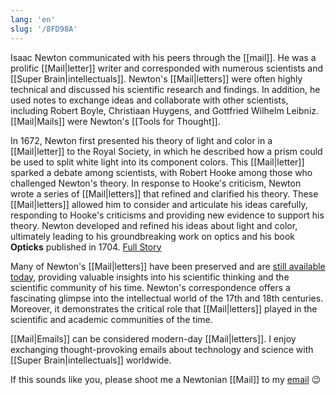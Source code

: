```yaml
---
lang: 'en'
slug: '/8FD98A'
---
```


Isaac Newton communicated with his peers through the [[mail]]. He was a prolific [[Mail|letter]] writer and corresponded with numerous scientists and [[Super Brain|intellectuals]]. Newton's [[Mail|letters]] were often highly technical and discussed his scientific research and findings. In addition, he used notes to exchange ideas and collaborate with other scientists, including Robert Boyle, Christiaan Huygens, and Gottfried Wilhelm Leibniz. [[Mail|Mails]] were Newton's [[Tools for Thought]].

In 1672, Newton first presented his theory of light and color in a [[Mail|letter]] to the Royal Society, in which he described how a prism could be used to split white light into its component colors. This [[Mail|letter]] sparked a debate among scientists, with Robert Hooke among those who challenged Newton's theory. In response to Hooke's criticism, Newton wrote a series of [[Mail|letters]] that refined and clarified his theory. These [[Mail|letters]] allowed him to consider and articulate his ideas carefully, responding to Hooke's criticisms and providing new evidence to support his theory. Newton developed and refined his ideas about light and color, ultimately leading to his groundbreaking work on optics and his book **Opticks** published in 1704. [Full Story](https://doi.org/10.1098/rsta.2014.0213)

Many of Newton's [[Mail|letters]] have been preserved and are [still available today](https://www.newtonproject.ox.ac.uk/texts/correspondence/all), providing valuable insights into his scientific thinking and the scientific community of his time. Newton's correspondence offers a fascinating glimpse into the intellectual world of the 17th and 18th centuries. Moreover, it demonstrates the critical role that [[Mail|letters]] played in the scientific and academic communities of the time.

[[Mail|Emails]] can be considered modern-day [[Mail|letters]]. I enjoy exchanging thought-provoking emails about technology and science with [[Super Brain|intellectuals]] worldwide.

If this sounds like you, please shoot me a Newtonian [[Mail]] to my [email](https://mailhide.io/e/IXndXpED) 😉
